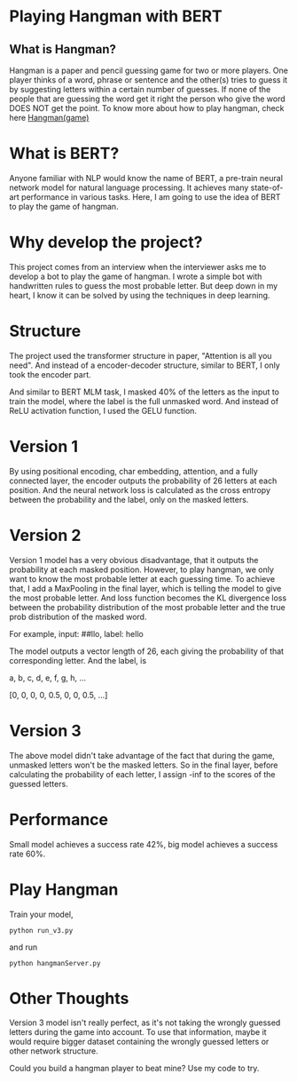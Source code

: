 # Playing Hangman with BERT

## What is Hangman?

Hangman is a paper and pencil guessing game for two or more players. 
One player thinks of a word, phrase or sentence and the other(s) tries to guess it by suggesting letters within a certain number of guesses. If none of the people that are guessing the word get it right the person who give the word DOES NOT get the point.
To know more about how to play hangman, check here [Hangman(game)](https://en.wikipedia.org/wiki/Hangman_(game))

# What is BERT?

Anyone familiar with NLP would know the name of BERT, a pre-train
neural network model for natural language processing. It achieves
many state-of-art performance in various tasks. Here, I am going 
to use the idea of BERT to play the game of hangman.

# Why develop the project?
This project comes from an interview when the interviewer asks me
to develop a bot to play the game of hangman. I wrote a simple 
bot with handwritten rules to guess the most probable letter. But
deep down in my heart, I know it can be solved by using the techniques
in deep learning.

# Structure

The project used the transformer structure in paper, "Attention is all you need".
And instead of a encoder-decoder structure, similar to BERT, I only
took the encoder part. 

And similar to BERT MLM task, I masked 40% of the letters as the input
to train the model, where the label is the full unmasked word. And instead of ReLU activation function, I used the
GELU function.


# Version 1

By using positional encoding, char embedding, attention,
 and a fully connected layer, the encoder outputs the probability
 of 26 letters at each position. And the neural network loss is calculated as the
 cross entropy between the probability and the label, only on the masked
 letters.
 
# Version 2

Version 1 model has a very obvious disadvantage, that it outputs
the probability at each masked position. However, to play hangman,
we only want to know the most probable letter at each guessing time.
To achieve that, I add a MaxPooling in the final layer, which is 
telling the model to give the most probable letter. And loss function
becomes the KL divergence loss between the probability distribution of the
most probable letter and the true prob distribution of the masked word.

For example, input: ##llo, label: hello

The model outputs a vector length of 26, each giving the probability
of that corresponding letter. And the label, is 

a, b, c, d, e, f, g, h, ...

[0, 0, 0, 0, 0.5, 0, 0, 0.5, ...]


# Version 3

The above model didn't take advantage of the fact that during 
the game, unmasked letters won't be the masked letters. So in the
final layer, before calculating the probability of each letter,
I assign -inf to the scores of the guessed letters.


# Performance

Small model achieves a success rate 42%, big model
achieves a success rate 60%.

# Play Hangman

Train your model,   

```python run_v3.py```

and run 

```python hangmanServer.py```


# Other Thoughts

Version 3 model isn't really perfect, as it's not taking the 
wrongly guessed letters during the game into account. To use
that information, maybe it would require bigger dataset containing
the wrongly guessed letters or other network structure.


Could you build a hangman player to beat mine? Use my code to try.


